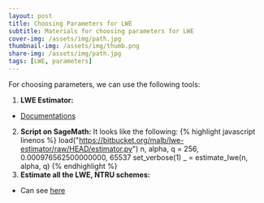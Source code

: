 ```yaml
---
layout: post
title: Choosing Parameters for LWE
subtitle: Materials for choosing parameters for LWE
cover-img: /assets/img/path.jpg
thumbnail-img: /assets/img/thumb.png
share-img: /assets/img/path.jpg
tags: [LWE, parameters]
---
```



For choosing parameters, we can use the following tools:

1. **LWE Estimator:**
- [Documentations](https://lwe-estimator.readthedocs.io/en/latest/) 

2. **Script on SageMath:** 
It looks like the following:
{% highlight javascript linenos %}
load("https://bitbucket.org/malb/lwe-estimator/raw/HEAD/estimator.py")
n, alpha, q = 256,  0.000976562500000000,  65537
set_verbose(1)
_ = estimate_lwe(n, alpha, q)
{% endhighlight %}
3. **Estimate all the LWE, NTRU schemes:** 
- Can see [here](https://estimate-all-the-lwe-ntru-schemes.github.io/docs/) 
